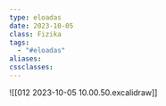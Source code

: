 ```yaml
---
type: eloadas
date: 2023-10-05
class: Fizika
tags:
  - "#eloadas"
aliases: 
cssclasses:
---
```

![[012 2023-10-05 10.00.50.excalidraw]]